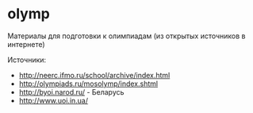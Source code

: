 olymp
=====

Материалы для подготовки к олимпиадам (из открытых источников в интернете)

Источники:
* http://neerc.ifmo.ru/school/archive/index.html
* http://olympiads.ru/mosolymp/index.shtml
* http://byoi.narod.ru/ - Беларусь
* http://www.uoi.in.ua/